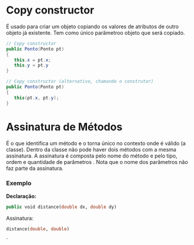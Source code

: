 # Copy constructor
É usado para criar um objeto copiando os valores de atributos de outro objeto já existente.
Tem como único parâmetroo objeto que será copiado.

```java
// Copy constructor
public Ponto(Ponto pt)
{
   this.x = pt.x;
   this.y = pt.y
}

// Copy constructor (alternativo, chamando o construtor)
public Ponto(Ponto pt)
{
   this(pt.x, pt.y);
}
```

# Assinatura de Métodos
É o que identifica um método e o torna único no contexto onde é válido (a classe).
Dentro da classe não pode haver dois métodos com a mesma assinatura.
A assinatura é composta pelo nome do método e pelo tipo, ordem e quantidade de parâmetros . Nota que o nome dos parâmetros não faz parte da assinatura.

### Exemplo
**Declaração:**
```sql
public void distance(double dx, double dy)
```
Assinatura:
```sql
distance(double, double) 
```

`
<!--stackedit_data:
eyJoaXN0b3J5IjpbMzA3OTgzMTQ4LC05MTA4MDYxMTQsLTE5OT
Q4NjY3OTNdfQ==
-->